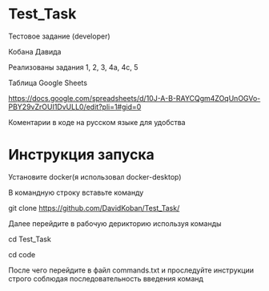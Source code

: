 # Test_Task

Тестовое задание (developer)

Кобана Давида

Реализованы задания 1, 2, 3, 4а, 4с, 5

Таблица Google Sheets

https://docs.google.com/spreadsheets/d/10J-A-B-RAYCQgm4ZOqUnOGVo-PBY29vZrOUI1DvULL0/edit?pli=1#gid=0

Коментарии в коде на русском языке для удобства

# Инструкция запуска

Установите docker(я использовал docker-desktop)

В командную строку вставьте команду

git clone https://github.com/DavidKoban/Test_Task/

Далее перейдите в рабочую дерикторию используя команды

cd Test_Task

cd code

После чего перейдите в файл commands.txt и проследуйте инструкции строго соблюдая последовательность введения команд

